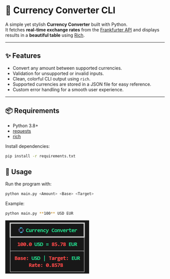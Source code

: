 # 💱 Currency Converter CLI

A simple yet stylish **Currency Converter** built with Python.  
It fetches **real-time exchange rates** from the [Frankfurter API](https://www.frankfurter.app/) and displays results in a **beautiful table** using [Rich](https://github.com/Textualize/rich).  

---

## ✨ Features
- Convert any amount between supported currencies.
- Validation for unsupported or invalid inputs.
- Clean, colorful CLI output using `rich`.
- Supported currencies are stored in a JSON file for easy reference.
- Custom error handling for a smooth user experience.

---

## 📦 Requirements
- Python 3.8+
- [requests](https://pypi.org/project/requests/)
- [rich](https://pypi.org/project/rich/)

Install dependencies:


```bash
pip install -r requirements.txt

```

## 👤 Usage

Run the program with:
```bash
python main.py <Amount> <Base> <Target>
```
Example:
```bash
python main.py **100** USD EUR
```

![output_example](currency_converter_example.png)